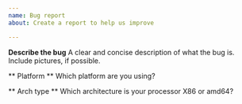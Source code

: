 ```yaml
---
name: Bug report
about: Create a report to help us improve

---
```


**Describe the bug**
A clear and concise description of what the bug is.
Include pictures, if possible.

** Platform **
Which platform are you using?

** Arch type **
Which architecture is your processor X86 or amd64?

